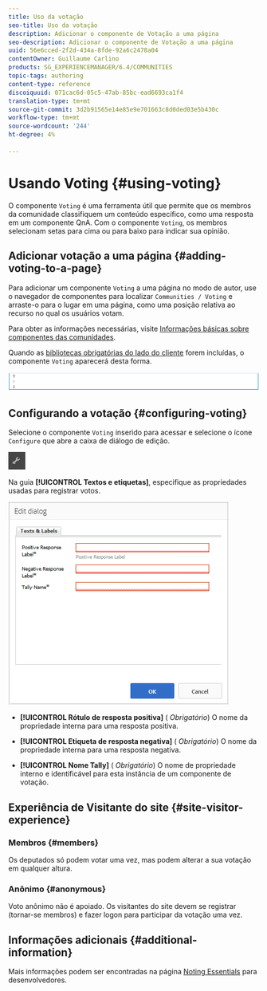 ```yaml
---
title: Uso da votação
seo-title: Uso da votação
description: Adicionar o componente de Votação a uma página
seo-description: Adicionar o componente de Votação a uma página
uuid: 56e6cced-2f2d-434a-8fde-92a6c2478a04
contentOwner: Guillaume Carlino
products: SG_EXPERIENCEMANAGER/6.4/COMMUNITIES
topic-tags: authoring
content-type: reference
discoiquuid: 071cac6d-05c5-47ab-85bc-ead6693ca1f4
translation-type: tm+mt
source-git-commit: 3d2b91565e14e85e9e701663c8d0ded03e5b430c
workflow-type: tm+mt
source-wordcount: '244'
ht-degree: 4%

---
```



# Usando Voting {#using-voting}

O componente `Voting` é uma ferramenta útil que permite que os membros da comunidade classifiquem um conteúdo específico, como uma resposta em um componente QnA. Com o componente `Voting`, os membros selecionam setas para cima ou para baixo para indicar sua opinião.

## Adicionar votação a uma página {#adding-voting-to-a-page}

Para adicionar um componente `Voting` a uma página no modo de autor, use o navegador de componentes para localizar `Communities / Voting` e arraste-o para o lugar em uma página, como uma posição relativa ao recurso no qual os usuários votam.

Para obter as informações necessárias, visite [Informações básicas sobre componentes das comunidades](basics.md).

Quando as [bibliotecas obrigatórias do lado do cliente](essentials-voting.md#essentials-for-client-side) forem incluídas, o componente `Voting` aparecerá desta forma.

![chlimage_1-307](assets/chlimage_1-307.png)

## Configurando a votação {#configuring-voting}

Selecione o componente `Voting` inserido para acessar e selecione o ícone `Configure` que abre a caixa de diálogo de edição.

![chlimage_1-308](assets/chlimage_1-308.png)

Na guia **[!UICONTROL Textos e etiquetas]**, especifique as propriedades usadas para registrar votos.

![chlimage_1-309](assets/chlimage_1-309.png)

* **[!UICONTROL Rótulo de resposta positiva]**
(
*Obrigatório*) O nome da propriedade interna para uma resposta positiva.

* **[!UICONTROL Etiqueta de resposta negativa]**
(
*Obrigatório*) O nome da propriedade interna para uma resposta negativa.

* **[!UICONTROL Nome Tally]**
(
*Obrigatório*) O nome de propriedade interno e identificável para esta instância de um componente de votação.

## Experiência de Visitante do site {#site-visitor-experience}

### Membros {#members}

Os deputados só podem votar uma vez, mas podem alterar a sua votação em qualquer altura.

### Anônimo {#anonymous}

Voto anônimo não é apoiado. Os visitantes do site devem se registrar (tornar-se membros) e fazer logon para participar da votação uma vez.

## Informações adicionais {#additional-information}

Mais informações podem ser encontradas na página [Noting Essentials](essentials-voting.md) para desenvolvedores.
